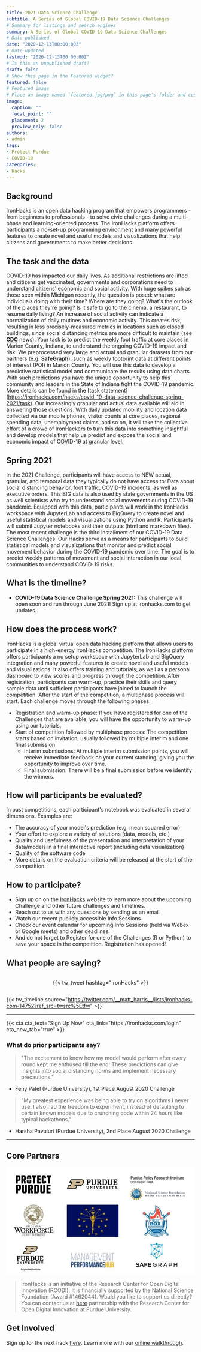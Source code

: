 ```yaml
---
title: 2021 Data Science Challenge
subtitle: A Series of Global COVID-19 Data Science Challenges
# Summary for listings and search engines
summary: A Series of Global COVID-19 Data Science Challenges
# Date published
date: "2020-12-13T00:00:00Z"
# Date updated
lastmod: "2020-12-13T00:00:00Z"
# Is this an unpublished draft?
draft: false
# Show this page in the Featured widget?
featured: false
# Featured image
# Place an image named `featured.jpg/png` in this page's folder and customize its options here.
image:
  caption: ""
  focal_point: ""
  placement: 2
  preview_only: false
authors:
- admin
tags:
- Protect Purdue
- COVID-19
categories:
- Hacks
---
```


## Background
IronHacks is an open data hacking program that empowers programmers - from beginners to professionals - to solve civic challenges during a multi-phase and learning-oriented process. The IronHacks platform offers participants a no-set-up programming environment and many powerful features to create novel and useful models and visualizations that help citizens and governments to make better decisions. 

## The task and the data 
COVID-19 has impacted our daily lives. As additional restrictions are lifted and citizens get vaccinated, governments and corporations need to understand citizens' economic and social activity. With huge spikes suh as those seen within Michigan recently, the question is posed: what are individuals doing with their time? Where are they going? What's the outlook of the places they're going? Is it safe to go to the cinema, a restaurant, to resume daily living? An increase of social activity can indicate a normalization of daily routines and economic activity. This creates risk, resulting in less precisely-measured metrics in locations such as closed buildings, since social distancing metrics are more difficult to maintain (see **[CDC](https://bit.ly/2UVHMCM)** news).  Your task is to predict the weekly foot traffic at core places in Marion County, Indiana, to understand the ongoing COVID-19 impact and risk. We preprocessed very large and actual and granular datasets from our partners (e.g. **[SafeGraph](http://safegraph.com)**), such as weekly footprint data at different points of interest (POI) in Marion County.  You will use this data to develop a predictive statistical model and communicate the results using data charts. With such predictions you have the unique opportunity to help this community and leaders in the State of Indiana fight the COVID-19 pandemic. More details can be found in the [task statement] (https://ironhacks.com/hacks/covid-19-data-science-challenge-spring-2021/task). 
Our increasingly granular and actual data available will aid in answering those questions. With daily updated mobility and location data collected via our mobile phones, visitor counts at core places, regional spending data, unemployment claims, and so on, it will take the collective effort of a crowd of IronHackers to turn this data into something insightful and develop models that help us predict and expose the social and economic impact of COVID-19 at granular level. 

## Spring 2021
In the 2021 Challenge, participants will have access to NEW actual, granular, and temporal data they typically do not have access to: Data about social distancing behavior, foot traffic, COVID-19 incidents, as well as executive orders. This BIG data is also used by state governments in the US as well scientists who try to understand social movements during COVID-19 pandemic.
Equipped with this data, participants will work in the IronHacks workspace with JupyterLab and access to BigQuery to create novel and useful statistical models and visualizations using Python and R. Participants will submit Jupyter notebooks and their outputs (html and markdown files).
The most recent challenge is the third installment of our COVID-19 Data Science Challenges. Our Hacks serve as a means for participants to build statistical models and visualizations that monitor and predict social movement behavior during the COVID-19 pandemic over time. The goal is to predict weekly patterns of movement and social interaction in our local communities to understand COVID-19 risks.

## What is the timeline?
- **COVID-19 Data Science Challenge Spring 2021:** This challenge will open soon and run through June 2021! Sign up at ironhacks.com to get updates.

## How does the process work?
IronHacks is a global virtual open data hacking platform that allows users to participate in a high-energy IronHacks competition. The IronHacks platform offers participants a no setup workspace with JupyterLab and BigQuery integration and many powerful features to create novel and useful models and visualizations. It also offers training and tutorials, as well as a personal dashboard to view scores and progress through the competition. After registration, participants can warm-up, practice their skills and query sample data until sufficient participants have joined to launch the competition. After the start of the competition, a multiphase process will start. Each challenge moves through the following phases.
- Registration and warm-up phase: If you have registered for one of the Challenges that are available, you will have the opportunity to warm-up using our tutorials.
- Start of competition followed by multiphase process: The competition starts based on invitation, usually followed by multiple interim and one final submission
  - Interim submissions: At multiple interim submission points, you will receive immediate feedback on your current standing, giving you the opportunity to improve over time.
  - Final submission: There will be a final submission before we identify the winners.

## How will participants be evaluated?
In past competitions, each participant's notebook was evaluated in several dimensions. Examples are:
- The accuracy of your model's prediction (e.g. mean squared error)
- Your effort to explore a variety of solutions (data, models, etc.)
- Quality and usefulness of the presentation and interpretation of your data/models in a final interactive report (including data visualization)
- Quality of the software code
- More details on the evaluation criteria will be released at the start of the competition.

## How to participate?
- Sign up on on the [IronHacks](https://ironhacks.com) website to learn more about the upcoming Challenge and other future challenges and timelines.
- Reach out to us with any questions by sending us an email
- Watch our recent publicly accessible Info Sessions.
- Check our event calendar for upcoming Info Sessions (held via Webex or Google meets) and other deadlines.
- And do not forget to Register for one of the Challenges (R or Python) to save your space in the competition. Registration has opened!

## What people are saying?

<div style="display:flex; justify-content: center; padding: 1em 0">
  {{< tw_tweet hashtag="IronHacks" >}}
</div>

{{< tw_timeline source="https://twitter.com/__matt_harris__/lists/ironhacks-com-14752?ref_src=twsrc%5Etfw" >}}

---
<div class="center">
  {{< cta cta_text="Sign Up Now" cta_link="https://ironhacks.com/login" cta_new_tab="true" >}}
</div>

### What do prior participants say?
> "The excitement to know how my model would perform after every round kept me enthused till the end! These predictions can give insights into social distancing norms and implement necessary precautions."
- Feny Patel (Purdue University), 1st Place August 2020 Challenge

> "My greatest experience was being able to try on algorithms I never use. I also had the freedom to experiment, instead of defaulting to certain known models due to crunching code within 24 hours like typical hackathons."
- Harsha Pavuluri (Purdue University), 2nd Place August 2020 Challenge

---

## Core Partners
![](./ironhacks-partners-2020.jpg)
> IronHacks is an initiative of the Research Center for Open Digital Innovation (RCODI).
  It is financially supported by the National Science Foundation (Award #1462044).
Would you like to support us directly? You can contact us at [here](mailto:c562462b.groups.purdue.edu@amer.teams.ms) partnership with the Research Center for Open Digital Innovation at Purdue University.

## Get Involved
Sign up for the next hack [here](https://ironhacks.com).
Learn more with our [online walkthrough](https://www.youtube.com/watch?v=8YLLXMhtTB4).

